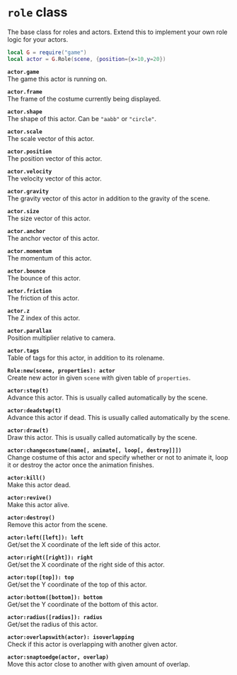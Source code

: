 `role` class
============
The base class for roles and actors. Extend this to implement your own role logic for your actors.

```lua
local G = require("game")
local actor = G.Role(scene, {position={x=10,y=20})
```

**`actor.game`**  
The game this actor is running on.

**`actor.frame`**  
The frame of the costume currently being displayed.

**`actor.shape`**  
The shape of this actor. Can be `"aabb"` or `"circle"`.

**`actor.scale`**  
The scale vector of this actor.

**`actor.position`**  
The position vector of this actor.

**`actor.velocity`**  
The velocity vector of this actor.

**`actor.gravity`**  
The gravity vector of this actor in addition to the gravity of the scene.

**`actor.size`**  
The size vector of this actor.

**`actor.anchor`**  
The anchor vector of this actor. 

**`actor.momentum`**  
The momentum of this actor.

**`actor.bounce`**  
The bounce of this actor.

**`actor.friction`**  
The friction of this actor.

**`actor.z`**  
The Z index of this actor.

**`actor.parallax`**  
Position multiplier relative to camera.

**`actor.tags`**  
Table of tags for this actor, in addition to its rolename.

**`Role:new(scene, properties): actor`**  
Create new actor in given `scene` with given table of `properties`.

**`actor:step(t)`**  
Advance this actor. This is usually called automatically by the scene.

**`actor:deadstep(t)`**  
Advance this actor if dead. This is usually called automatically by the scene.

**`actor:draw(t)`**  
Draw this actor. This is usually called automatically by the scene.

**`actor:changecostume(name[, animate[, loop[, destroy]]])`**  
Change costume of this actor and specify whether or not to animate it, loop it or destroy the actor once the animation finishes.

**`actor:kill()`**  
Make this actor dead.

**`actor:revive()`**  
Make this actor alive.

**`actor:destroy()`**  
Remove this actor from the scene.

**`actor:left([left]): left`**  
Get/set the X coordinate of the left side of this actor.

**`actor:right([right]): right`**  
Get/set the X coordinate of the right side of this actor.

**`actor:top([top]): top`**  
Get/set the Y coordinate of the top of this actor.

**`actor:bottom([bottom]): bottom`**  
Get/set the Y coordinate of the bottom of this actor.

**`actor:radius([radius]): radius`**  
Get/set the radius of this actor.

**`actor:overlapswith(actor): isoverlapping`**  
Check if this actor is overlapping with another given actor.

**`actor:snaptoedge(actor, overlap)`**  
Move this actor close to another with given amount of overlap.
